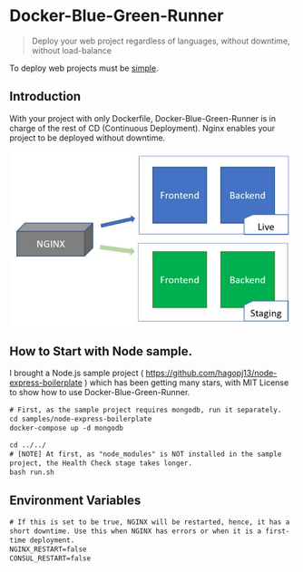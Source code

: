 # Docker-Blue-Green-Runner

> Deploy your web project regardless of languages, without downtime, without load-balance

To deploy web projects must be [simple](https://github.com/Andrew-Kang-G/docker-blue-green-runner).

## Introduction

With your project with only Dockerfile, Docker-Blue-Green-Runner is in charge of the rest of CD (Continuous Deployment).
Nginx enables your project to be deployed without downtime.

![img.png](/documents/images/img.png)

## How to Start with Node sample.

I brought a Node.js sample project ( https://github.com/hagopj13/node-express-boilerplate ) which has been getting many stars,
with MIT License to show how to use Docker-Blue-Green-Runner.

```shell
# First, as the sample project requires mongodb, run it separately.
cd samples/node-express-boilerplate
docker-compose up -d mongodb
```

```shell
cd ../../
# [NOTE] At first, as "node_modules" is NOT installed in the sample project, the Health Check stage takes longer.
bash run.sh
```

## Environment Variables
```shell
# If this is set to be true, NGINX will be restarted, hence, it has a short downtime. Use this when NGINX has errors or when it is a first-time deployment.
NGINX_RESTART=false
CONSUL_RESTART=false
```
